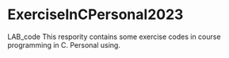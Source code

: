 # ExerciseInCPersonal2023
LAB_code
This respority contains some exercise codes in course programming in C.
Personal using.
